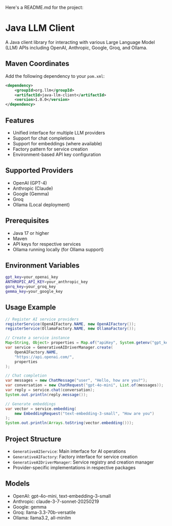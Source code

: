 Here's a README.md for the project:


# Java LLM Client

A Java client library for interacting with various Large Language Model (LLM) APIs including OpenAI, Anthropic, Google, Groq, and Ollama.

## Maven Coordinates

Add the following dependency to your `pom.xml`:

```xml
<dependency>
    <groupId>org.llm</groupId>
    <artifactId>java-llm-client</artifactId>
    <version>1.0.0</version>
</dependency>
```

## Features

- Unified interface for multiple LLM providers
- Support for chat completions
- Support for embeddings (where available)
- Factory pattern for service creation
- Environment-based API key configuration

## Supported Providers

- OpenAI (GPT-4)
- Anthropic (Claude)
- Google (Gemma)
- Groq
- Ollama (Local deployment)

## Prerequisites

- Java 17 or higher
- Maven
- API keys for respective services
- Ollama running locally (for Ollama support)

## Environment Variables

```bash
gpt_key=your_openai_key
ANTHROPIC_API_KEY=your_anthropic_key
gorq_key=your_groq_key
gemma_key=your_google_key
```

## Usage Example

```java
// Register AI service providers
registerService(OpenAIFactory.NAME, new OpenAIFactory());
registerService(OllamaFactory.NAME, new OllamaFactory());

// Create a service instance
Map<String, Object> properties = Map.of("apiKey", System.getenv("gpt_key"));
var service = GenerativeAIDriverManager.create(
    OpenAIFactory.NAME, 
    "https://api.openai.com/", 
    properties
);

// Chat completion
var messages = new ChatMessage("user", "Hello, how are you?");
var conversation = new ChatRequest("gpt-4o-mini", List.of(messages));
var reply = service.chat(conversation);
System.out.println(reply.message());

// Generate embeddings
var vector = service.embedding(
    new EmbeddingRequest("text-embedding-3-small", "How are you")
);
System.out.println(Arrays.toString(vector.embedding()));
```

## Project Structure

- `GenerativeAIService`: Main interface for AI operations
- `GenerativeAIFactory`: Factory interface for service creation
- `GenerativeAIDriverManager`: Service registry and creation manager
- Provider-specific implementations in respective packages

## Models

- OpenAI: gpt-4o-mini, text-embedding-3-small
- Anthropic: claude-3-7-sonnet-20250219
- Google: gemma
- Groq: llama-3.3-70b-versatile
- Ollama: llama3.2, all-minilm
```